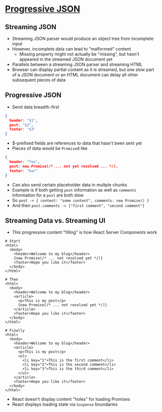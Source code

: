 # [Progressive JSON](https://overreacted.io/progressive-json/)

## Streaming JSON
* Streaming JSON parser would produce an object tree from incomplete input
* However, incomplete data can lead to "malformed" content
  * Missing property might not actually be "missing", but hasn't appeared in the streamed JSON document yet
* Parallels between a streaming JSON parser and streaming HTML
* Browser can display partial content as it is streamed, but one slow part of a JSON document or an HTML document can delay all other subsequent pieces of data

## Progressive JSON
* Send data breadth-first

```json
{
  header: "$1",
  post: "$2",
  footer: "$3"
}
```
* $-prefixed fields are references to data that hasn't been sent yet
* Pieces of data would be `Promise`d like

```json
{
  header: "foo",
  post: new Promise(/* ... not yet resolved ... */),
  footer: "bar"
}
```

* Can also send certain placeholder data in multple chunks
* Example is if both getting `post` information as well as `comments` information for a `post` are both slow
* So `post -> { content: "some content", comments: new Promise() }`
* And then `post.comments -> ["first comment", "second comment"]`

## Streaming Data vs. Streaming UI
* This progressive content "filling" is how React Server Components work

```react
# Start
<html>
  <body>
    <header>Welcome to my blog</header>
    {new Promise(/* ... not resolved yet */)}
    <footer>Hope you like it</footer>
  </body>
</html>

# Then
<html>
  <body>
    <header>Welcome to my blog</header>
    <article>
      <p>This is my post</p>
      {new Promise(/* ... not resolved yet */)}
    </article>
    <footer>Hope you like it</footer>
  </body>
</html>

# Finally
<html>
  <body>
    <header>Welcome to my blog</header>
    <article>
      <p>This is my post</p>
      <ul>
        <li key="1">This is the first comment</li>
        <li key="2">This is the second comment</li>
        <li key="3">This is the third comment</li>
      </ul>
    </article>
    <footer>Hope you like it</footer>
  </body>
</html>
```

* React doesn't display content "holes" for loading Promises
* React displays loading state via `Suspense` boundaries

